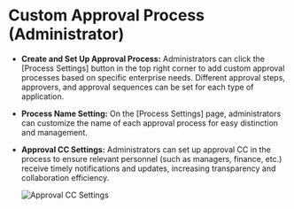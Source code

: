 # Custom Approval Process (Administrator)

- **Create and Set Up Approval Process:** Administrators can click the [Process Settings] button in the top right corner to add custom approval processes based on specific enterprise needs. Different approval steps, approvers, and approval sequences can be set for each type of application.

- **Process Name Setting:** On the [Process Settings] page, administrators can customize the name of each approval process for easy distinction and management.

- **Approval CC Settings:** Administrators can set up approval CC in the process to ensure relevant personnel (such as managers, finance, etc.) receive timely notifications and updates, increasing transparency and collaboration efficiency.

  ![Approval CC Settings](/images/en/en_appro_pic_5.png)